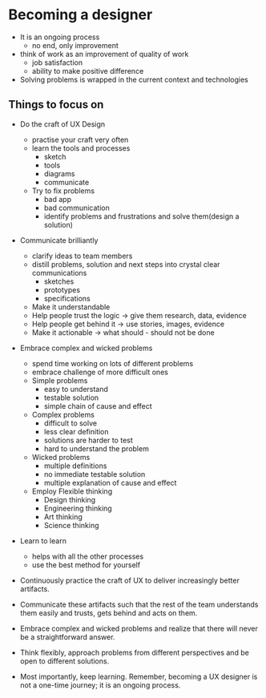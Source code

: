 # Becoming a designer

- It is an ongoing process
  - no end, only improvement
- think of work as an improvement of quality of work
  - job satisfaction
  - ability to make positive difference
- Solving problems is wrapped in the current context and technologies


## Things to focus on

- Do the craft of UX Design
  - practise your craft very often
  - learn the tools and processes
    - sketch
    - tools
    - diagrams
    - communicate
  - Try to fix problems
    - bad app
    - bad communication
    - identify problems and frustrations and solve them(design a solution)

- Communicate brilliantly
  - clarify ideas to team members
  - distill problems, solution and next steps into crystal clear communications
    - sketches
    - prototypes
    - specifications
  - Make it understandable
  - Help people trust the logic -> give them research, data, evidence
  - Help people get behind it -> use stories, images, evidence
  - Make it actionable -> what should - should not be done

- Embrace complex and wicked problems
  - spend time working on lots of different problems
  - embrace challenge of more difficult ones
  - Simple problems
    - easy to understand
    - testable solution 
    - simple chain of cause and effect
  - Complex problems
    - difficult to solve
    - less clear definition
    - solutions are harder to test
    - hard to understand the problem
  - Wicked problems
    - multiple definitions
    - no immediate testable solution
    - multiple explanation of cause and effect
  - Employ Flexible thinking
    - Design thinking
    - Engineering thinking
    - Art thinking
    - Science thinking

- Learn to learn
  - helps with all the other processes
  - use the best method for yourself

- Continuously practice the craft of UX to deliver increasingly better artifacts.
- Communicate these artifacts such that the rest of the team understands them easily and trusts, gets behind and acts on them.
- Embrace complex and wicked problems and realize that there will never be a straightforward answer.
- Think flexibly, approach problems from different perspectives and be open to different solutions.
- Most importantly, keep learning. Remember, becoming a UX designer is not a one-time journey; it is an ongoing process.